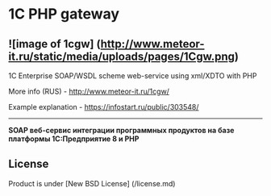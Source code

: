 # 1C PHP gateway 

![image of 1cgw] (http://www.meteor-it.ru/static/media/uploads/pages/1Cgw.png)
---
1C Enterprise SOAP/WSDL scheme web-service using xml/XDTO with PHP 

More info (RUS) - http://www.meteor-it.ru/1cgw/ 

Example explanation - https://infostart.ru/public/303548/ 

---

**SOAP веб-сервис интеграции программных продуктов на базе платформы 1С:Предприятие 8 и PHP** 

## License
Product is under [New BSD License] (/license.md)
